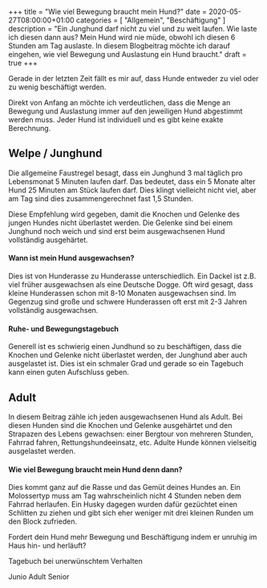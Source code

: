 +++
title =  "Wie viel Bewegung braucht mein Hund?"
date = 2020-05-27T08:00:00+01:00
categories = [
    "Allgemein",
    "Beschäftigung"
]
description = "Ein Junghund darf nicht zu viel und zu weit laufen. Wie laste ich diesen dann aus? Mein Hund wird nie müde, obwohl ich diesen 6 Stunden am Tag auslaste. In diesem Blogbeitrag möchte ich darauf eingehen, wie viel Bewegung und Auslastung ein Hund braucht."
draft = true
+++

Gerade in der letzten Zeit fällt es mir auf, dass Hunde entweder zu viel oder zu wenig beschäftigt werden.


Direkt von Anfang an möchte ich verdeutlichen, dass die Menge an Bewegung und Auslastung immer auf den jeweiligen Hund abgestimmt werden muss. Jeder Hund ist individuell und es gibt keine exakte Berechnung.

## Welpe / Junghund
Die allgemeine Faustregel besagt, dass ein Junghund 3 mal täglich pro Lebensmonat 5 Minuten laufen darf. Das bedeutet, dass ein 5 Monate alter Hund 25 Minuten am Stück laufen darf. Dies klingt vielleicht nicht viel, aber am Tag sind dies zusammengerechnet fast 1,5 Stunden.  

Diese Empfehlung wird gegeben, damit die Knochen und Gelenke des jungen Hundes nicht überlastet werden. Die Gelenke sind bei einem Junghund noch weich und sind erst beim ausgewachsenen Hund vollständig ausgehärtet.  

#### Wann ist mein Hund ausgewachsen?
Dies ist von Hunderasse zu Hunderasse unterschiedlich. Ein Dackel ist z.B. viel früher ausgewachsen als eine Deutsche Dogge. Oft wird gesagt, dass kleine Hunderassen schon mit 8-10 Monaten ausgewachsen sind. Im Gegenzug sind große und schwere Hunderassen oft erst mit 2-3 Jahren vollständig ausgewachsen.

#### Ruhe- und Bewegungstagebuch
Generell ist es schwierig einen Jundhund so zu beschäftigen, dass die Knochen und Gelenke nicht überlastet werden, der Junghund aber auch ausgelastet ist. Dies ist ein schmaler Grad und gerade so ein Tagebuch kann einen guten Aufschluss geben.


## Adult
In diesem Beitrag zähle ich jeden ausgewachsenen Hund als Adult. Bei diesen Hunden sind die Knochen und Gelenke ausgehärtet und den Strapazen des Lebens gewachsen: einer Bergtour von mehreren Stunden, Fahrrad fahren, Rettungshundeeinsatz, etc. Adulte Hunde können vielseitig ausgelastet werden.  

#### Wie viel Bewegung braucht mein Hund denn dann?
Dies kommt ganz auf die Rasse und das Gemüt deines Hundes an. Ein Molossertyp muss am Tag wahrscheinlich nicht 4 Stunden neben dem Fahrrad herlaufen. Ein Husky dagegen wurden dafür gezüchtet einen Schlitten zu ziehen und gibt sich eher weniger mit drei kleinen Runden um den Block zufrieden.  

Fordert dein Hund mehr Bewegung und Beschäftigung indem er unruhig im Haus hin- und herläuft? 


Tagebuch bei unerwünschtem Verhalten


Junio
Adult
Senior
